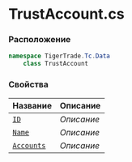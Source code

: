
# TrustAccount.cs
### Расположение
```csharp
namespace TigerTrade.Tc.Data  
    class TrustAccount
```

### Свойства
| Название | Описание |
| --- | --- |
| [`ID`](./Свойства/ID.md) | *Описание* |
| [`Name`](./Свойства/Name.md) | *Описание* |
| [`Accounts`](./Свойства/Accounts.md) | *Описание* |

